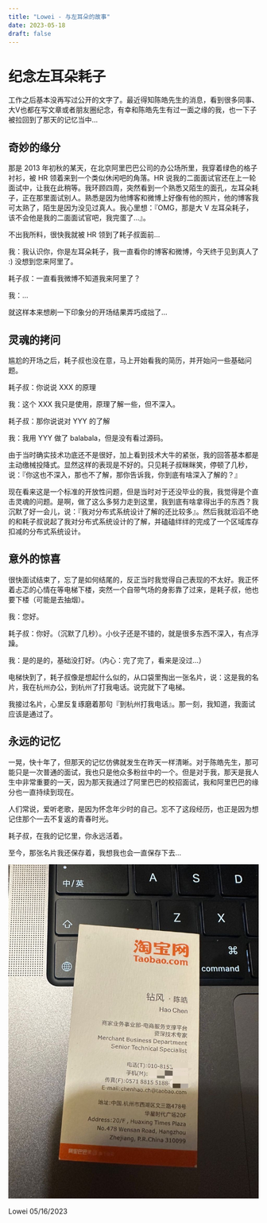 ```yaml
--- 
title: "Lowei - 与左耳朵的故事"
date: 2023-05-18
draft: false
---
```

# 纪念左耳朵耗子

工作之后基本没再写过公开的文字了。最近得知陈皓先生的消息，看到很多同事、大V也都在写文章或者朋友圈纪念，有幸和陈皓先生有过一面之缘的我，也一下子被拉回到了那天的记忆当中...

## 奇妙的缘分

那是 2013 年初秋的某天，在北京阿里巴巴公司的办公场所里，我穿着绿色的格子衬衫，被 HR 领着来到一个类似休闲吧的角落。HR 说我的二面面试官还在上一轮面试中，让我在此稍等。我环顾四周，突然看到一个熟悉又陌生的面孔，左耳朵耗子，正在那里面试别人。熟悉是因为他博客和微博上好像有他的照片，他的博客我可太熟了，陌生是因为没见过真人。我心里想：『OMG，那是大 V 左耳朵耗子，该不会他是我的二面面试官吧，我完蛋了...』。

不出我所料，很快我就被 HR 领到了耗子叔面前...

我：我认识你，你是左耳朵耗子，我一直看你的博客和微博，今天终于见到真人了 :) 没想到您来阿里了。

耗子叔：一直看我微博不知道我来阿里了？

我：...

就这样本来想刷一下印象分的开场结果弄巧成拙了...

## 灵魂的拷问

尴尬的开场之后，耗子叔也没在意，马上开始看我的简历，并开始问一些基础问题。

耗子叔：你说说 XXX 的原理

我：这个 XXX 我只是使用，原理了解一些，但不深入。

耗子叔：那你说说对 YYY 的了解

我：我用 YYY 做了 balabala，但是没有看过源码。

由于当时确实技术功底还不是很好，加上看到技术大牛的紧张，我的回答基本都是主动缴械投降式。显然这样的表现是不好的。只见耗子叔眯眯笑，停顿了几秒，说：『你这也不深入，那也不了解，那你告诉我，你到底有啥深入了解的？』

现在看来这是一个标准的开放性问题，但是当时对于还没毕业的我，我觉得是个直击灵魂的问题。是啊，做了这么多努力走到这里，我到底有啥拿得出手的东西？我沉默了好一会儿，说：『我对分布式系统设计了解的还比较多』。然后我就滔滔不绝的和耗子叔说起了我对分布式系统设计的了解，并磕磕绊绊的完成了一个区域库存扣减的分布式系统设计。

## 意外的惊喜

很快面试结束了，忘了是如何结尾的，反正当时我觉得自己表现的不太好。我正怀着忐忑的心情在等电梯下楼，突然一个自带气场的身影靠了过来，是耗子叔，他也要下楼（可能是去抽烟）。

我：您好。

耗子叔：你好。（沉默了几秒）。小伙子还是不错的，就是很多东西不深入，有点浮躁。

我：是的是的，基础没打好。（内心：完了完了，看来是没过...）

电梯快到了，耗子叔像是想起什么似的，从口袋里掏出一张名片，说：这是我的名片，我在杭州办公，到杭州了打我电话。说完就下了电梯。

我接过名片，心里反复琢磨着那句『到杭州打我电话』。那一刻，我知道，我面试应该是通过了。

## 永远的记忆

一晃，快十年了，但那天的记忆仿佛就发生在昨天一样清晰。对于陈皓先生，那可能只是一次普通的面试，我也只是他众多粉丝中的一个。但是对于我，那天是我人生中非常重要的一天，因为那天我通过了阿里巴巴的校招面试，我和阿里巴巴的缘分也一直持续到现在。

人们常说，爱听老歌，是因为怀念年少时的自己。忘不了这段经历，也正是因为想记住那个一去不复返的青春时光。

耗子叔，在我的记忆里，你永远活着。

至今，那张名片我还保存着，我想我也会一直保存下去...

![名片](./card.jpg)

Lowei 05/16/2023
